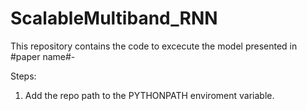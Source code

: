 # ScalableMultiband_RNN

This repository contains the code to excecute the model presented in #paper name#-

Steps:
1. Add the repo path to the PYTHONPATH enviroment variable.
